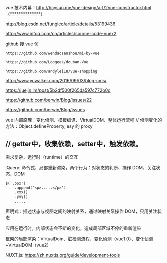 vue 技术内幕：http://hcysun.me/vue-design/art/2vue-constructor.html（**************）

http://blog.csdn.net/fungleo/article/details/53199436


http://www.infoq.com/cn/articles/source-code-vuex2


github 搜 vue 仿

	https://github.com/wendaosanshou/mi-by-vue

	https://github.com/Loogeek/douban-Vue

	https://github.com/andylei18/vue-shopping


http://www.ycwalker.com/2016/09/03/blog-cms/

https://juejin.im/post/5b2df500f265da597c772b0d

https://github.com/berwin/Blog/issues/22

https://github.com/berwin/Blog/issues

vue 内部原理：变化侦测、模板编译、VirtualDOM、整体运行流程
// 侦测变化的方法：Object.defineProperty, esy 的 proxy

// getter中，收集依赖，setter中，触发依赖。
--------------------------------------------------------------
需求复杂，运行时（runtime）的交互

jQuery: 命令式，局部重新渲染，两个行为：对状态的判断、操作 DOM，关注状态、DOM

	$('.box')
		.append('<p>.....</p>')
		.xxx()
		.yyy()
		.....

声明式：描述状态与视图之间的映射关系，通过映射关系操作 DOM，只用关注状态

应用在运行时，内部状态会不断的变化，造成局部区域不停的重新渲染

框架的局部渲染：VirtualDom、脏检测流程、变化侦测（vue1.0）、变化侦测+VirtualDOM（vue2）


NUXT.js: https://zh.nuxtjs.org/guide/development-tools
